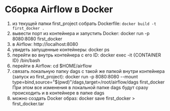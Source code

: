 # Сборка Airflow в Docker

1) из текущей папки first_project собрать Dockerfile: ```docker build -t first_docker .```
2) вывести порт из контейнера и запустить Docker: docker run -p 8080:8080 first_docker
3) в Airflow: http://localhost:8080
4) увидеть запущенные контейнеры: docker ps
5) перейти во внутрь контейнера с его ID: docker exec -it {CONTAINER ID} /bin/bash
6) перейти в Airflow: cd $HOME/airflow
7) связать локальную папку dags с такой же папкой внутри контейнера (запуск из first_project): docker run -p 8080:8080 --mount type=bind,source="$(pwd)"/dags,target=/root/airflow/dags first_docker
При этом все изменения в локальной папке dags будут сразу происходить и в контейнере в папке dags
8) можно создать Docker образ: docker save first_docker > first_docker.tar

